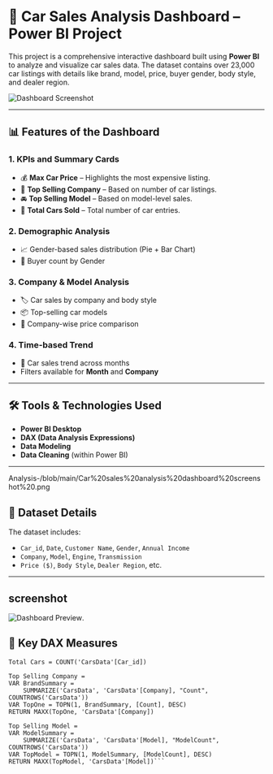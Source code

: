 # 🚗 Car Sales Analysis Dashboard – Power BI Project

This project is a comprehensive interactive dashboard built using **Power BI** to analyze and visualize car sales data. The dataset contains over 23,000 car listings with details like brand, model, price, buyer gender, body style, and dealer region.

![Dashboard Screenshot]([e3119afe-e14f-4985-83d2-2c0d8905b726.png](https://github.com/PUNISHER9354/Car-Sales-Analysis-/blob/main/Car%20sales%20analysis%20dashboard%20screenshot%20.png))

---

## 📊 Features of the Dashboard

### 1. **KPIs and Summary Cards**
- 💰 **Max Car Price** – Highlights the most expensive listing.
- 🏢 **Top Selling Company** – Based on number of car listings.
- 🚘 **Top Selling Model** – Based on model-level sales.
- 🔢 **Total Cars Sold** – Total number of car entries.

### 2. **Demographic Analysis**
- 📈 Gender-based sales distribution (Pie + Bar Chart)
- 🧍 Buyer count by Gender

### 3. **Company & Model Analysis**
- 🏷️ Car sales by company and body style
- 📦 Top-selling car models
- 💸 Company-wise price comparison

### 4. **Time-based Trend**
- 📅 Car sales trend across months
- Filters available for **Month** and **Company**

---

## 🛠️ Tools & Technologies Used
- **Power BI Desktop**
- **DAX (Data Analysis Expressions)**
- **Data Modeling**
- **Data Cleaning** (within Power BI)

---
Analysis-/blob/main/Car%20sales%20analysis%20dashboard%20screenshot%20.png
## 📁 Dataset Details
The dataset includes:
- `Car_id`, `Date`, `Customer Name`, `Gender`, `Annual Income`
- `Company`, `Model`, `Engine`, `Transmission`
- `Price ($)`, `Body Style`, `Dealer Region`, etc.

---
## screenshot
  ![Dashboard Preview](https://github.com/PUNISHER9354/Car-Sales-).
## 📌 Key DAX Measures
``` DAX
Total Cars = COUNT('CarsData'[Car_id])

Top Selling Company = 
VAR BrandSummary =
    SUMMARIZE('CarsData', 'CarsData'[Company], "Count", COUNTROWS('CarsData'))
VAR TopOne = TOPN(1, BrandSummary, [Count], DESC)
RETURN MAXX(TopOne, 'CarsData'[Company])

Top Selling Model = 
VAR ModelSummary =
    SUMMARIZE('CarsData', 'CarsData'[Model], "ModelCount", COUNTROWS('CarsData'))
VAR TopModel = TOPN(1, ModelSummary, [ModelCount], DESC)
RETURN MAXX(TopModel, 'CarsData'[Model])```



